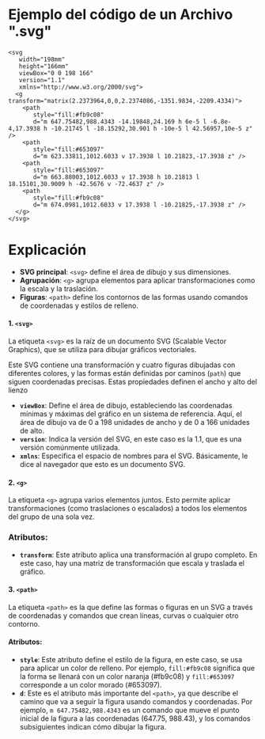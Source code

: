 
# Ejemplo del código de un Archivo ".svg"
```
<svg
   width="198mm"
   height="166mm"
   viewBox="0 0 198 166"
   version="1.1"
   xmlns="http://www.w3.org/2000/svg">
  <g transform="matrix(2.2373964,0,0,2.2374086,-1351.9834,-2209.4334)">
    <path
       style="fill:#fb9c08"
       d="m 647.75482,988.4343 -14.19848,24.169 h 6e-5 l -6.8e-4,17.3938 h -10.21745 l -18.15292,30.901 h -10e-5 l 42.56957,10e-5 z" />
    <path
       style="fill:#653097"
       d="m 623.33811,1012.6033 v 17.3938 l 10.21823,-17.3938 z" />
    <path
       style="fill:#653097"
       d="m 663.88003,1012.6033 v 17.3938 h 10.21813 l 18.15101,30.9009 h -42.5676 v -72.4637 z" />
    <path
       style="fill:#fb9c08"
       d="m 674.0981,1012.6033 v 17.3938 l -10.21825,-17.3938 z" />
  </g>
</svg>

```
# Explicación


- **SVG principal**: `<svg>` define el área de dibujo y sus dimensiones.
- **Agrupación**: `<g>` agrupa elementos para aplicar transformaciones como la escala y la traslación.
- **Figuras**: `<path>` define los contornos de las formas usando comandos de coordenadas y estilos de relleno.


#### 1. `<svg>`
La etiqueta `<svg>` es la raíz de un documento SVG (Scalable Vector Graphics), que se utiliza para dibujar gráficos vectoriales. 

Este SVG contiene una transformación y cuatro figuras dibujadas con diferentes colores, y las formas están definidas por caminos (`path`) que siguen coordenadas precisas. Estas propiedades definen el ancho y alto del lienzo
- **`viewBox`**: Define el área de dibujo, estableciendo las coordenadas mínimas y máximas del gráfico en un sistema de referencia. Aquí, el área de dibujo va de 0 a 198 unidades de ancho y de 0 a 166 unidades de alto.
- **`version`**: Indica la versión del SVG, en este caso es la 1.1, que es una versión comúnmente utilizada.
- **`xmlns`**: Especifica el espacio de nombres para el SVG. Básicamente, le dice al navegador que esto es un documento SVG.

#### 2. `<g>`
La etiqueta `<g>` agrupa varios elementos juntos. Esto permite aplicar transformaciones (como traslaciones o escalados) a todos los elementos del grupo de una sola vez.

### Atributos:
- **`transform`**: Este atributo aplica una transformación al grupo completo. En este caso, hay una matriz de transformación que escala y traslada el gráfico.

#### 3. `<path>`
La etiqueta `<path>` es la que define las formas o figuras en un SVG a través de coordenadas y comandos que crean líneas, curvas o cualquier otro contorno.

#### Atributos:
- **`style`**: Este atributo define el estilo de la figura, en este caso, se usa para aplicar un color de relleno. Por ejemplo, `fill:#fb9c08` significa que la forma se llenará con un color naranja (#fb9c08) y `fill:#653097` corresponde a un color morado (#653097).
- **`d`**: Este es el atributo más importante del `<path>`, ya que describe el camino que va a seguir la figura usando comandos y coordenadas. Por ejemplo, `m 647.75482,988.4343` es un comando que mueve el punto inicial de la figura a las coordenadas (647.75, 988.43), y los comandos subsiguientes indican cómo dibujar la figura.





